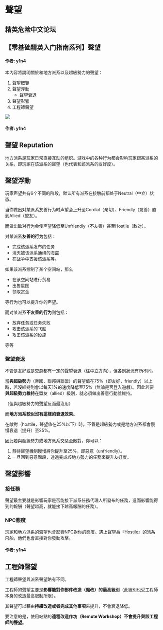 # 聲望

## 精英危险中文论坛

## 【零基础精英入门指南系列】聲望

#### 作者: y1n4

本內容將說明關於和地方派系以及超級勢力的聲望：

1. 聲望概覽
2. 聲望浮動
   * 聲望衰退
3. 聲望影響
4. 工程師聲望

![](https://qiniu.elitedanger.cn/assets/files/2021-05-14/1620976591-392749-elite-dangerous-pilot-reputation-artdownsize.jpeg)

#### 作者: y1n4

## 聲望 Reputation

地方派系是玩家日常直接互动的组织。游戏中的各种行为都会影响玩家跟某派系的关系，即玩家在该派系的聲望（也代表和該派系的友好度）。

## 聲望浮動

玩家声望共有6个不同的阶段，默认所有派系在接触前都处于Neutral（中立）状态。

当你做出对某派系友善行为时声望会上升至Cordial（亲切）、Friendly（友善）直到Allied（盟友）。

而做出敌对行为会使声望降低至Unfriendly（不友善）甚至Hostile（敌对）。

对某派系**友善的行为**包括：

* 完成该派系发布的任务
* 消灭被该派系通缉的海盗
* 在战争中支援该派系等。

如果该派系控制了某个空间站，那么

* 在该空间站进行贸易
* 出售星图
* 领取赏金   

等行为也可以提升你的声望。

而对某派系**不友善的行为**则包括：

* 放弃任务或任务失败
* 攻击该派系的飞船
* 攻击该派系的设施  

等等

### 聲望衰退

不管是友好或是交惡都有一定的聲望衰退（往中立方向），但各別狀況有所不同。

當**與超級勢力**（帝國、聯邦與聯盟）的聲望值在75%（即友好，friendly）以上時，若沒維持則會以每天1%的速度降低至75%（無論是否登入遊戲）。因此若要**與超級勢力維持**在盟友（allied）級別，就必須做出善意行動並維持。

（但與超級勢力的聲望反而最沒用）

而**地方派系貌似沒有這樣的衰退效果**。

在敵對（hostile，聲望值在25%以下）時，不管是超級勢力或是地方派系都會慢慢衰退（提升）至25%。

因此若與超級勢力或地方派系交惡至敵對，你可以：

1. 靜待聲望機制慢慢將你提升至25%，即惡意（unfriendly）。
2. 一旦回到惡意階段，透過完成該地方勢力的任務來提升友好度。

## 聲望影響

### 接任務

聲望最主要就是影響玩家是否能接下派系任務代理人所發布的任務，進而影響能得到的報酬（聲望越高，就能接下越高報酬的任務）。

### NPC態度

玩家和地方派系的聲望也會影響NPC對你的態度。遇上聲望為『Hostile』的派系飛船，他們也會直接對你發動攻擊。

#### 作者: y1n4

## 工程師聲望

工程師聲望與派系聲望略有不同。

工程師的聲望主要是**影響能對你部件改造（魔改）的最高級別**（此級別也受工程師本身的改造最高限制所限）。

其聲望可以藉由**持續改造或者完成其他事項**來提升，不會衰退降低。

要注意的是，使用站點的**遠程改造作坊（Remote Workshop）不會提升與該工程師的聲望**。

